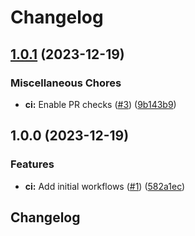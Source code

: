 # Changelog

## [1.0.1](https://github.com/circlefin/circle-public-github-workflows/compare/v1.0.0...v1.0.1) (2023-12-19)


### Miscellaneous Chores

* **ci:** Enable PR checks ([#3](https://github.com/circlefin/circle-public-github-workflows/issues/3)) ([9b143b9](https://github.com/circlefin/circle-public-github-workflows/commit/9b143b90e0e1aa0453db182aee24451d4b6bc94f))

## 1.0.0 (2023-12-19)


### Features

* **ci:** Add initial workflows ([#1](https://github.com/circlefin/circle-public-github-workflows/issues/1)) ([582a1ec](https://github.com/circlefin/circle-public-github-workflows/commit/582a1ec0f5a79242295da7b4530528912e9090cb))

## Changelog
